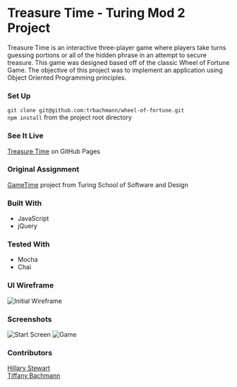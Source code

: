 # Treasure Time - Turing Mod 2 Project
Treasure Time is an interactive three-player game where players take turns guessing portions or all of the hidden phrase in an attempt to secure treasure. This game was designed based off of the classic Wheel of Fortune Game. The objective of this project was to implement an application using Object Oriented Programming principles. 

### Set Up
```git clone git@github.com:trbachmann/wheel-of-fortune.git```  
```npm install``` from the project root directory

### See It Live
[Treasure Time](https://hillstew.github.io/treasure-time/) on GitHub Pages

### Original Assignment
[GameTime](http://frontend.turing.io/projects/wheel-of-fortune.html) project from Turing School of Software and Design 

### Built With
* JavaScript
* jQuery

### Tested With
* Mocha
* Chai

### UI Wireframe
![Initial Wireframe](Wireframe.jpg) 

### Screenshots
![Start Screen](treasure-time-start-screen.png) 
![Game](treasure-time-game-screen.png) 

### Contributors
[Hillary Stewart](https://github.com/hillstew)  
[Tiffany Bachmann](https://github.com/trbachmann)
